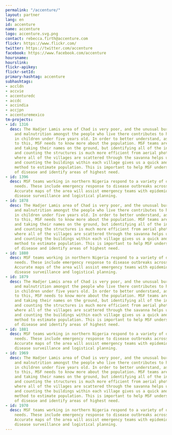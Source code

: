 ```yaml
---
permalink: "/accenture/"
layout: partner
lang: en
id: accenture
name: accenture
logo: accenture.svg.png
contact: rebecca.firth@accenture.com
flickr: https://www.flickr.com/
twitter: https://twitter.com/accenture
facebook: https://www.facebook.com/accenture
hoursname: 
hourslink: 
flickr-apikey: 
flickr-setId: 
primary-hashtag: accenture
subhashtags:
- accldn
- accvie
- accenturedc
- accdc
- accindia
- accjpn
- accenturemexico
tm-projects:
- id: 1316
  desc: The Hadjer Lamis area of Chad is very poor, and the unusual burden of disease
    and malnutrition amongst the people who live there contributes to high mortality
    in children under five years old. In order to better understand, assess, and respond
    to this, MSF needs to know more about the population. MSF teams are mapping villages
    and taking their names on the ground, but identifying all of the inhabited areas
    and counting the structures is much more efficient from aerial photos. Knowing
    where all of the villages are scattered through the savanna helps us to map them,
    and counting the buildings within each village gives us a quick and fairly accurate
    method to estimate population. This is important to help MSF understand the spread
    of disease and identify areas of highest need.
- id: 1396
  desc: MSF teams working in northern Nigeria respond to a variety of different health
    needs. These include emergency response to disease outbreaks across the area.
    Accurate maps of the area will assist emergency teams with epidemiological analysis,
    disease surveillance and logistical planning.
- id: 1878
  desc: The Hadjer Lamis area of Chad is very poor, and the unusual burden of disease
    and malnutrition amongst the people who live there contributes to high mortality
    in children under five years old. In order to better understand, assess, and respond
    to this, MSF needs to know more about the population. MSF teams are mapping villages
    and taking their names on the ground, but identifying all of the inhabited areas
    and counting the structures is much more efficient from aerial photos. Knowing
    where all of the villages are scattered through the savanna helps us to map them,
    and counting the buildings within each village gives us a quick and fairly accurate
    method to estimate population. This is important to help MSF understand the spread
    of disease and identify areas of highest need.
- id: 1880
  desc: MSF teams working in northern Nigeria respond to a variety of different health
    needs. These include emergency response to disease outbreaks across the area.
    Accurate maps of the area will assist emergency teams with epidemiological analysis,
    disease surveillance and logistical planning.
- id: 1879
  desc: The Hadjer Lamis area of Chad is very poor, and the unusual burden of disease
    and malnutrition amongst the people who live there contributes to high mortality
    in children under five years old. In order to better understand, assess, and respond
    to this, MSF needs to know more about the population. MSF teams are mapping villages
    and taking their names on the ground, but identifying all of the inhabited areas
    and counting the structures is much more efficient from aerial photos. Knowing
    where all of the villages are scattered through the savanna helps us to map them,
    and counting the buildings within each village gives us a quick and fairly accurate
    method to estimate population. This is important to help MSF understand the spread
    of disease and identify areas of highest need.
- id: 1881
  desc: MSF teams working in northern Nigeria respond to a variety of different health
    needs. These include emergency response to disease outbreaks across the area.
    Accurate maps of the area will assist emergency teams with epidemiological analysis,
    disease surveillance and logistical planning.
- id: 1969
  desc: The Hadjer Lamis area of Chad is very poor, and the unusual burden of disease
    and malnutrition amongst the people who live there contributes to high mortality
    in children under five years old. In order to better understand, assess, and respond
    to this, MSF needs to know more about the population. MSF teams are mapping villages
    and taking their names on the ground, but identifying all of the inhabited areas
    and counting the structures is much more efficient from aerial photos. Knowing
    where all of the villages are scattered through the savanna helps us to map them,
    and counting the buildings within each village gives us a quick and fairly accurate
    method to estimate population. This is important to help MSF understand the spread
    of disease and identify areas of highest need.
- id: 1970
  desc: MSF teams working in northern Nigeria respond to a variety of different health
    needs. These include emergency response to disease outbreaks across the area.
    Accurate maps of the area will assist emergency teams with epidemiological analysis,
    disease surveillance and logistical planning.
---
```


